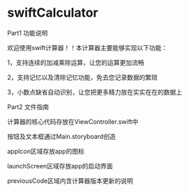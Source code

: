 # swiftCalculator

Part1 功能说明

欢迎使用swift计算器！！本计算器主要能够实现以下功能：


1，支持连续的加减乘除运算，让您的运算更加流畅


2，支持记忆以及清除记忆功能，免去您记录数据的繁琐


3，小数点缺省自动识别，让您把更多精力放在实实在在的数据上


Part2 文件指南


计算器的核心代码存放在ViewController.swift中


按钮及文本框通过Main.storyboard创造


appIcon区域存放app的图标


launchScreen区域存放app的启动界面


previousCode区域内含计算器版本更新的说明

